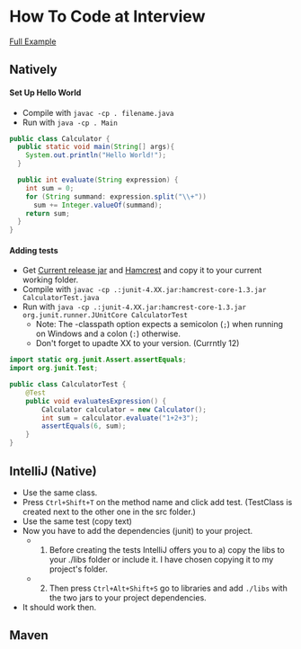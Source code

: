 # How To Code at Interview
[Full Example](https://github.com/junit-team/junit4/wiki/getting-started)

## Natively
#### Set Up Hello World
- Compile with `javac -cp . filename.java`
- Run with `java -cp . Main`

```java
public class Calculator {
  public static void main(String[] args){
    System.out.println("Hello World!");
  }

  public int evaluate(String expression) {
    int sum = 0;
    for (String summand: expression.split("\\+"))
      sum += Integer.valueOf(summand);
    return sum;
  }
}
```

#### Adding tests
- Get [Current release jar](https://github.com/junit-team/junit4/releases) and [Hamcrest](http://search.maven.org/remotecontent?filepath=org/hamcrest/hamcrest-core/1.3/hamcrest-core-1.3.jar) and copy it to your current working folder.
- Compile with `javac -cp .:junit-4.XX.jar:hamcrest-core-1.3.jar CalculatorTest.java`
- Run with `java -cp .:junit-4.XX.jar:hamcrest-core-1.3.jar org.junit.runner.JUnitCore CalculatorTest`
  - Note: The -classpath option expects a semicolon (``;``) when running on Windows and a colon (``:``) otherwise.
  - Don't forget to upadte XX to your version. (Currntly 12)

```java
import static org.junit.Assert.assertEquals;
import org.junit.Test;

public class CalculatorTest {
	@Test
	public void evaluatesExpression() {
		Calculator calculator = new Calculator();
		int sum = calculator.evaluate("1+2+3");
		assertEquals(6, sum);
	}
}
```

## IntelliJ (Native)
- Use the same class.
- Press `Ctrl+Shift+T` on the method name and click add test. (TestClass is created next to the other one in the src folder.)
- Use the same test (copy text)
- Now you have to add the dependencies (junit) to your project.
  - 1) Before creating the tests IntelliJ offers you to a) copy the libs to your ./libs folder or include it. I have chosen copying it to my project's folder.
  - 2) Then press `Ctrl+Alt+Shift+S` go to libraries and add `./libs` with the two jars to your project dependencies.
- It should work then.

## Maven
